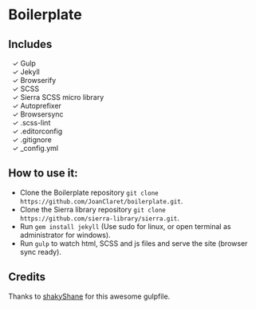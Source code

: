 # Boilerplate

Includes
------
&nbsp;&nbsp;✓ Gulp <br>
&nbsp;&nbsp;✓ Jekyll<br>
&nbsp;&nbsp;✓ Browserify<br>
&nbsp;&nbsp;✓ SCSS<br>
&nbsp;&nbsp;✓ Sierra SCSS micro library<br>
&nbsp;&nbsp;✓ Autoprefixer<br>
&nbsp;&nbsp;✓ Browsersync<br>
&nbsp;&nbsp;✓ .scss-lint<br>
&nbsp;&nbsp;✓ .editorconfig<br>
&nbsp;&nbsp;✓ .gitignore<br>
&nbsp;&nbsp;✓ _config.yml<br>


How to use it:
------
- Clone the Boilerplate repository `git clone https://github.com/JoanClaret/boilerplate.git`.
- Clone the Sierra library repository `git clone https://github.com/sierra-library/sierra.git`.
- Run `gem install jekyll` (Use sudo for linux, or open terminal as administrator for windows).
- Run `gulp` to watch html, SCSS and js files and serve the site (browser sync ready).

Credits
------
Thanks to [shakyShane](https://github.com/shakyShane) for this awesome gulpfile.
